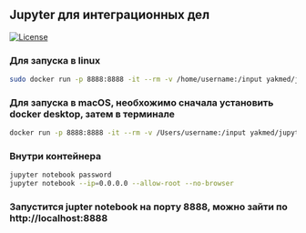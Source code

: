 ## Jupyter для интеграционных дел

[![License](https://img.shields.io/badge/license-MIT-blue.svg)](LICENSE)

### Для запуска в linux

```bash
sudo docker run -p 8888:8888 -it --rm -v /home/username:/input yakmed/jupyter-base bash
```

### Для запуска в macOS, необхожимо сначала установить docker desktop, затем в терминале

```bash
docker run -p 8888:8888 -it --rm -v /Users/username:/input yakmed/jupyter-base bash
```

### Внутри контейнера

```bash
jupyter notebook password
jupyter notebook --ip=0.0.0.0 --allow-root --no-browser
```

### Запустится jupter notebook на порту 8888, можно зайти по http://localhost:8888